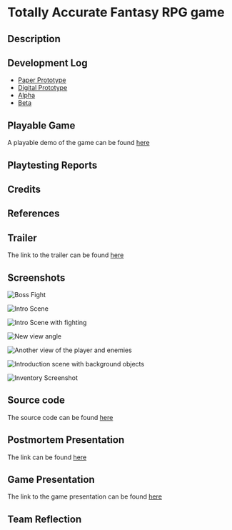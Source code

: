 # Totally Accurate Fantasy RPG game 

## Description 
## Development Log 

- [Paper Prototype](paper-prototype.md)
- [Digital Prototype](digital-prototype.md)
- [Alpha](alpha.md)
- [Beta](beta.md)

## Playable Game 

A playable demo of the game can be found [here](game/index.md)

## Playtesting Reports 
## Credits 
## References 
## Trailer 

The link to the trailer can be found [here](https://www.youtube.com/watch?v=whKKnu4EENQ&feature=youtu.be)

## Screenshots

![Boss Fight](https://cdn.discordapp.com/attachments/570412603059339287/587449882487554048/Screen_Shot_2019-06-09_at_12.37.19_AM.png)

![Intro Scene](https://cdn.discordapp.com/attachments/570412603059339287/587449895988756480/Screen_Shot_2019-06-09_at_12.45.00_AM.png)

![Intro Scene with fighting](https://cdn.discordapp.com/attachments/570412603059339287/587449901596540989/Screen_Shot_2019-06-09_at_12.41.03_AM.png)

![New view angle](https://cdn.discordapp.com/attachments/570412603059339287/587449978776190986/Screen_Shot_2019-06-05_at_1.15.31_AM.png)

![Another view of the player and enemies](https://cdn.discordapp.com/attachments/570412603059339287/587450013911875624/Screen_Shot_2019-06-05_at_1.26.11_AM.png)

![Introduction scene with background objects](https://cdn.discordapp.com/attachments/570412603059339287/587450058232954900/Screen_Shot_2019-06-04_at_4.14.17_PM.png)

![Inventory Screenshot](https://cdn.discordapp.com/attachments/570412603059339287/587450254748549149/InventoryScreenshot.png)

## Source code

The source code can be found [here](https://github.com/bpas247/css385-final/tree/master/src)

## Postmortem Presentation 
The link can be found [here](https://docs.google.com/presentation/d/1XOU-gSSckHWbrTYgiVhBZppNXJh7SmP0PHG-AKPbIYg/edit?usp=sharing)

## Game Presentation

The link to the game presentation can be found [here](https://docs.google.com/presentation/d/11LwOlu9JtxvXPrJWRxTnw0Drh29BH_AJ03oah1mvW6A/edit#slide=id.g5b190e6300_33_0)

## Team Reflection
